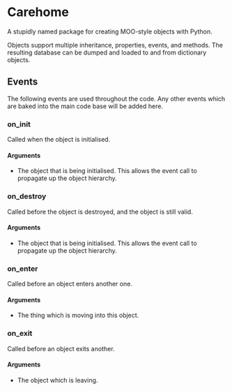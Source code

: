 # Carehome
A stupidly named package for creating MOO-style objects with Python.

Objects support multiple inheritance, properties, events, and methods. The
resulting database can be dumped and loaded to and from dictionary objects.

## Events
The following events are used throughout the code. Any other events which are
baked into the main code base will be added here.

### on_init
Called when the object is initialised.

#### Arguments
* The object that is being initialised. This allows the event call to propagate
up the object hierarchy.

### on_destroy
Called before the object is destroyed, and the object is still valid.

#### Arguments
* The object that is being initialised. This allows the event call to propagate
up the object hierarchy.

### on_enter
Called before an object enters another one.

#### Arguments
* The thing which is moving into this object.

### on_exit
Called before an object exits another.

#### Arguments
* The object which is leaving.
